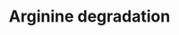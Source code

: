 ---
annotations:
- id: PW:0000002
  parent: classic metabolic pathway
  type: Pathway Ontology
  value: classic metabolic pathway
- id: PW:0001261
  parent: classic metabolic pathway
  type: Pathway Ontology
  value: arginine degradation pathway
authors:
- J.Heckman
- MaintBot
- Mkutmon
- Egonw
- Christine Chichester
- Khanspers
citedin: ''
communities: []
description: Under conditions where optimal sources of nitrogen are unavailable, S.
  cerevisiae is able to utilize arginine as its sole nitrogen source. Arginine catabolism
  occurs in the cytosol with the hydrolysis of arginine to proline, releasing three
  nitrogen atoms that can be used by the cell. In the absence of oxygen, the proline
  ring is unable to be further degraded. The utilization of arginine as a nitrogen
  source is repressed if better nitrogen compounds such as ammonia, asparagine or
  glutamine are present. This is known as nitrogen catabolite repression (NCR). The
  CAR1 gene is subject to the effect of this repression which is mediated by the negative
  regulator Ure2p. In the presence of arginine and the absence of a preferred nitrogen
  source, NCR is released by the GATA transcriptional activators Gln3p and Gat1p.
  Unrelated to NCR, the presence of arginine also induces CAR1 and CAR2 expression
  by the regulators Arg80p, Arg81p and Mcm1p. The CAR genes are also activated by
  the globally acting transcription factors Rap1p and Abf1p. Conversely, CAR1 and
  CAR2 expression is repressed by the Ume6p-Sin2p-Rpd3p complex. Additionally, CAR2
  expression is induced by the two positive regulators Dal81p and Dal82p as well as
  allophanate, a degradation product of urea.  Description from [YeastPathways](https://pathway.yeastgenome.org).
last-edited: 2025-06-23
ndex: null
organisms:
- Saccharomyces cerevisiae
redirect_from:
- /index.php/Pathway:WP54
- /instance/WP54
- /instance/WP54_r139585
revision: r139585
schema-jsonld:
- '@context': https://schema.org/
  '@id': https://wikipathways.github.io/pathways/WP54.html
  '@type': Dataset
  creator:
    '@type': Organization
    name: WikiPathways
  description: Under conditions where optimal sources of nitrogen are unavailable,
    S. cerevisiae is able to utilize arginine as its sole nitrogen source. Arginine
    catabolism occurs in the cytosol with the hydrolysis of arginine to proline, releasing
    three nitrogen atoms that can be used by the cell. In the absence of oxygen, the
    proline ring is unable to be further degraded. The utilization of arginine as
    a nitrogen source is repressed if better nitrogen compounds such as ammonia, asparagine
    or glutamine are present. This is known as nitrogen catabolite repression (NCR).
    The CAR1 gene is subject to the effect of this repression which is mediated by
    the negative regulator Ure2p. In the presence of arginine and the absence of a
    preferred nitrogen source, NCR is released by the GATA transcriptional activators
    Gln3p and Gat1p. Unrelated to NCR, the presence of arginine also induces CAR1
    and CAR2 expression by the regulators Arg80p, Arg81p and Mcm1p. The CAR genes
    are also activated by the globally acting transcription factors Rap1p and Abf1p.
    Conversely, CAR1 and CAR2 expression is repressed by the Ume6p-Sin2p-Rpd3p complex.
    Additionally, CAR2 expression is induced by the two positive regulators Dal81p
    and Dal82p as well as allophanate, a degradation product of urea.  Description
    from [YeastPathways](https://pathway.yeastgenome.org).
  keywords:
  - 2-oxoglutarate
  - CAR1
  - CAR2
  - H₂O
  - L-arginine
  - L-delta-1 pyrroline-5-carboxylate
  - L-glutamate
  - L-ornithine
  - L-proline
  - N-acetylglutamate semialdehyde
  - NADP
  - NADPH
  - PRO3
  - urea
  license: CC0
  name: Arginine degradation
seo: CreativeWork
title: Arginine degradation
wpid: WP54
---
